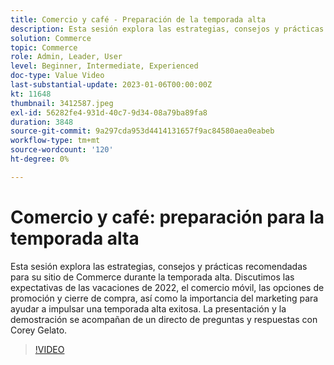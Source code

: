 ```yaml
---
title: Comercio y café - Preparación de la temporada alta
description: Esta sesión explora las estrategias, consejos y prácticas recomendadas para su sitio de Commerce durante la temporada alta. Discutimos las expectativas de las vacaciones de 2022, el comercio móvil, las opciones de promoción y cierre de compra, así como la importancia del marketing para ayudar a impulsar una temporada alta exitosa. La presentación y la demostración se acompañan de un directo de preguntas y respuestas con Corey Gelato.
solution: Commerce
topic: Commerce
role: Admin, Leader, User
level: Beginner, Intermediate, Experienced
doc-type: Value Video
last-substantial-update: 2023-01-06T00:00:00Z
kt: 11648
thumbnail: 3412587.jpeg
exl-id: 56282fe4-931d-40c7-9d34-08a79ba89fa8
duration: 3848
source-git-commit: 9a297cda953d4414131657f9ac84580aea0eabeb
workflow-type: tm+mt
source-wordcount: '120'
ht-degree: 0%

---
```


# Comercio y café: preparación para la temporada alta

Esta sesión explora las estrategias, consejos y prácticas recomendadas para su sitio de Commerce durante la temporada alta. Discutimos las expectativas de las vacaciones de 2022, el comercio móvil, las opciones de promoción y cierre de compra, así como la importancia del marketing para ayudar a impulsar una temporada alta exitosa. La presentación y la demostración se acompañan de un directo de preguntas y respuestas con Corey Gelato.

>[!VIDEO](https://video.tv.adobe.com/v/3412587/?quality=12&learn=on)
